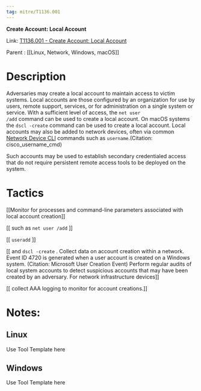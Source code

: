 ```yaml
---
tag: mitre/T1136.001
---
```


**Create Account: Local Account**

Link: [T1136.001 - Create Account: Local Account](https://attack.mitre.org/techniques/T1136/001)

Parent : [[Linux, Network, Windows, macOS]]


# Description

Adversaries may create a local account to maintain access to victim systems. Local accounts are those configured by an organization for use by users, remote support, services, or for administration on a single system or service. With a sufficient level of access, the <code>net user /add</code> command can be used to create a local account. On macOS systems the <code>dscl -create</code> command can be used to create a local account. Local accounts may also be added to network devices, often via common [Network Device CLI](https://attack.mitre.org/techniques/T1059/008) commands such as <code>username</code>.(Citation: cisco_username_cmd)

Such accounts may be used to establish secondary credentialed access that do not require persistent remote access tools to be deployed on the system.

# Tactics


[[Monitor for processes and command-line parameters associated with local account creation]]

[[ such as <code>net user /add</code> ]]

[[ <code>useradd</code> ]]

[[ and <code>dscl -create</code> . Collect data on account creation within a network. Event ID 4720 is generated when a user account is created on a Windows system. (Citation: Microsoft User Creation Event) Perform regular audits of local system accounts to detect suspicious accounts that may have been created by an adversary. For network infrastructure devices]]

[[ collect AAA logging to monitor for account creations.]]


# Notes:

## Linux

Use Tool Template here

## Windows

Use Tool Template here